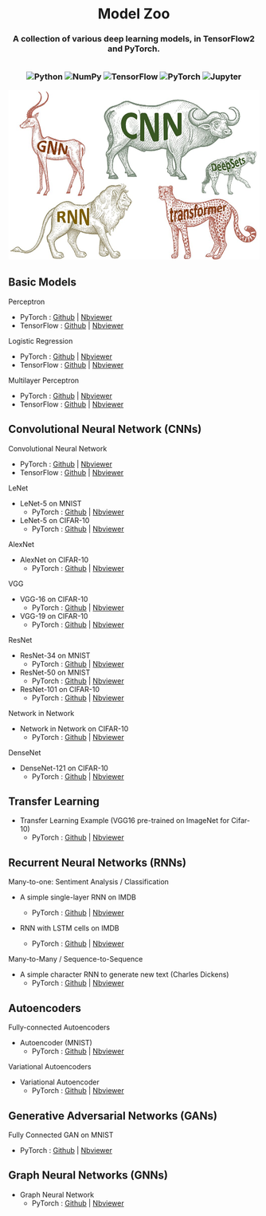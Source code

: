 <H1> <div align="center"> Model Zoo </div></H1>
<h3><div align="center">A collection of various deep learning models, in TensorFlow2 and PyTorch. </div>
<br>

<p align="center">
    <img alt="Python" src="https://img.shields.io/badge/python%20-%2314354C.svg?&style=for-the-badge&logo=python&logoColor=white"/>
    <img alt="NumPy" src="https://img.shields.io/badge/numpy%20-%23013243.svg?&style=for-the-badge&logo=numpy&logoColor=white" />
    <img alt="TensorFlow" src="https://img.shields.io/badge/TensorFlow%20-%23FF6F00.svg?&style=for-the-badge&logo=TensorFlow&logoColor=white" />
    <img alt="PyTorch" src="https://img.shields.io/badge/PyTorch%20-%23EE4C2C.svg?&style=for-the-badge&logo=PyTorch&logoColor=white" />
    <img alt="Jupyter" src="https://img.shields.io/badge/Jupyter%20-%23F37626.svg?&style=for-the-badge&logo=Jupyter&logoColor=white" />
    
![modelzoo](pytorch/image.jpeg)
</p>


## Basic Models

Perceptron
- PyTorch : [Github](https://github.com/siAyush/Model-Zoo/blob/main/pytorch/01_perceptron.ipynb) | [Nbviewer](https://nbviewer.jupyter.org/github/siAyush/Model-Zoo/blob/main/pytorch/01_perceptron.ipynb)
- TensorFlow : [Github]() | [Nbviewer]()

Logistic Regression
- PyTorch : [Github](https://github.com/siAyush/Model-Zoo/blob/main/pytorch/02_logistic_regression.ipynb) | [Nbviewer](https://nbviewer.jupyter.org/github/siAyush/Model-Zoo/blob/main/pytorch/02_logistic_regression.ipynb)
- TensorFlow : [Github]() | [Nbviewer]()

Multilayer Perceptron
- PyTorch : [Github](https://github.com/siAyush/Model-Zoo/blob/main/pytorch/03_multilayer_perceptron.ipynb) | [Nbviewer](https://nbviewer.jupyter.org/github/siAyush/Model-Zoo/blob/main/pytorch/03_multilayer_perceptron.ipynb)
- TensorFlow : [Github]() | [Nbviewer]()


## Convolutional Neural Network (CNNs)

Convolutional Neural Network
- PyTorch : [Github](https://github.com/siAyush/Model-Zoo/blob/main/pytorch/04_cnn.ipynb) | [Nbviewer](https://nbviewer.jupyter.org/github/siAyush/Model-Zoo/blob/main/pytorch/04_cnn.ipynb)
- TensorFlow : [Github]() | [Nbviewer]()

LeNet

- LeNet-5 on MNIST
  - PyTorch : [Github](https://github.com/siAyush/Model-Zoo/blob/main/pytorch/05_lenet5-mnist.ipynb) | [Nbviewer](https://nbviewer.jupyter.org/github/siAyush/Model-Zoo/blob/main/pytorch/05_lenet5-mnist.ipynb)
- LeNet-5 on CIFAR-10
  - PyTorch : [Github](https://github.com/siAyush/Model-Zoo/blob/main/pytorch/06_lenet5_cifar10.ipynb) | [Nbviewer](https://nbviewer.jupyter.org/github/siAyush/Model-Zoo/blob/main/pytorch/06_lenet5_cifar10.ipynb)

AlexNet

- AlexNet on CIFAR-10
  - PyTorch : [Github](https://github.com/siAyush/Model-Zoo/blob/main/pytorch/07_alexnet-cifar10.ipynb) | [Nbviewer](https://nbviewer.jupyter.org/github/siAyush/Model-Zoo/blob/main/pytorch/07_alexnet-cifar10.ipynb)

VGG

- VGG-16 on CIFAR-10
  - PyTorch : [Github](https://github.com/siAyush/Model-Zoo/blob/main/pytorch/08_vgg16_cifar10.ipynb) | [Nbviewer](https://nbviewer.jupyter.org/github/siAyush/Model-Zoo/blob/main/pytorch/08_vgg16_cifar10.ipynb)
- VGG-19 on CIFAR-10
  - PyTorch : [Github](https://github.com/siAyush/Model-Zoo/blob/main/pytorch/09_vgg19_cifar10.ipynb) | [Nbviewer](https://nbviewer.jupyter.org/github/siAyush/Model-Zoo/blob/main/pytorch/09_vgg19_cifar10.ipynb)

ResNet

- ResNet-34 on MNIST
  - PyTorch : [Github](https://github.com/siAyush/Model-Zoo/blob/main/pytorch/10_resnet34_mnist.ipynb) | [Nbviewer](https://nbviewer.jupyter.org/github/siAyush/Model-Zoo/blob/main/pytorch/10_resnet34_mnist.ipynb)
- ResNet-50 on MNIST
  - PyTorch : [Github](https://github.com/siAyush/Model-Zoo/blob/main/pytorch/11_resnet50_mnist.ipynb) | [Nbviewer](https://nbviewer.jupyter.org/github/siAyush/Model-Zoo/blob/main/pytorch/11_resnet50_mnist.ipynb)
- ResNet-101 on CIFAR-10
  - PyTorch : [Github](https://github.com/siAyush/Model-Zoo/blob/main/pytorch/12_resnet101_cifar10.ipynb) | [Nbviewer](https://nbviewer.jupyter.org/github/siAyush/Model-Zoo/blob/main/pytorch/12_resnet101_cifar10.ipynb)
  
Network in Network
  
- Network in Network on CIFAR-10
  - PyTorch : [Github](https://github.com/siAyush/Model-Zoo/blob/main/pytorch/13_nin_cifar10.ipynb) | [Nbviewer](https://nbviewer.jupyter.org/github/siAyush/Model-Zoo/blob/main/pytorch/13_nin_cifar10.ipynb)

DenseNet
  
- DenseNet-121 on CIFAR-10
  - PyTorch : [Github](https://github.com/siAyush/Model-Zoo/blob/main/pytorch/14_densenet_cifar10.ipynb) | [Nbviewer](https://nbviewer.jupyter.org/github/siAyush/Model-Zoo/blob/main/pytorch/14_densenet_cifar10.ipynb)


## Transfer Learning

- Transfer Learning Example (VGG16 pre-trained on ImageNet for Cifar-10)
  - PyTorch : [Github](https://github.com/siAyush/Model-Zoo/blob/main/pytorch/15_transfer_learning.ipynb) | [Nbviewer](https://nbviewer.jupyter.org/github/siAyush/Model-Zoo/blob/main/pytorch/15_transfer_learning.ipynb)


## Recurrent Neural Networks (RNNs) 

Many-to-one: Sentiment Analysis / Classification

- A simple single-layer RNN on IMDB
  - PyTorch : [Github](https://github.com/siAyush/Model-Zoo/blob/main/pytorch/16_rnn.ipynb) | [Nbviewer](https://nbviewer.jupyter.org/github/siAyush/Model-Zoo/blob/main/pytorch/16_rnn.ipynb)


- RNN with LSTM cells on IMDB
  - PyTorch : [Github](https://github.com/siAyush/Model-Zoo/blob/main/pytorch/17_lstm.ipynb) | [Nbviewer](https://nbviewer.jupyter.org/github/siAyush/Model-Zoo/blob/main/pytorch/17_lstm.ipynb)


Many-to-Many / Sequence-to-Sequence

- A simple character RNN to generate new text (Charles Dickens)
  - PyTorch : [Github]() | [Nbviewer]()


## Autoencoders

Fully-connected Autoencoders
- Autoencoder (MNIST)
  - PyTorch : [Github]() | [Nbviewer]()

Variational Autoencoders
- Variational Autoencoder
  - PyTorch : [Github]() | [Nbviewer]()


## Generative Adversarial Networks (GANs)

Fully Connected GAN on MNIST
- PyTorch : [Github]() | [Nbviewer]()


## Graph Neural Networks (GNNs)

- Graph Neural Network 
  - PyTorch : [Github]() | [Nbviewer]()

